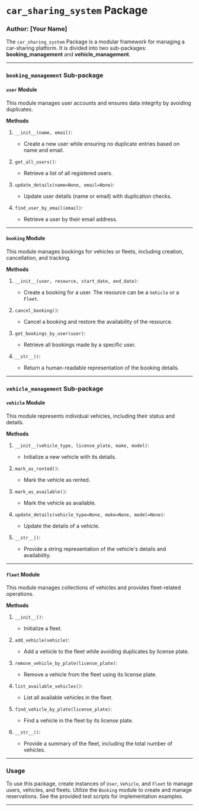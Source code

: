 # `car_sharing_system` Package
### Author: [Your Name]

The `car_sharing_system` Package is a modular framework for managing a car-sharing platform. It is divided into two sub-packages: **booking_management** and **vehicle_management**.

---

### `booking_management` Sub-package
#### `user` Module
This module manages user accounts and ensures data integrity by avoiding duplicates.

**Methods**
1. `__init__(name, email)`:
   - Create a new user while ensuring no duplicate entries based on name and email.

2. `get_all_users()`:
   - Retrieve a list of all registered users.

3. `update_details(name=None, email=None)`:
   - Update user details (name or email) with duplication checks.

4. `find_user_by_email(email)`:
   - Retrieve a user by their email address.

---

#### `booking` Module
This module manages bookings for vehicles or fleets, including creation, cancellation, and tracking.

**Methods**
1. `__init__(user, resource, start_date, end_date)`:
   - Create a booking for a user. The resource can be a `Vehicle` or a `Fleet`.

2. `cancel_booking()`:
   - Cancel a booking and restore the availability of the resource.

3. `get_bookings_by_user(user)`:
   - Retrieve all bookings made by a specific user.

4. `__str__()`:
   - Return a human-readable representation of the booking details.

---

### `vehicle_management` Sub-package
#### `vehicle` Module
This module represents individual vehicles, including their status and details.

**Methods**
1. `__init__(vehicle_type, license_plate, make, model)`:
   - Initialize a new vehicle with its details.

2. `mark_as_rented()`:
   - Mark the vehicle as rented.

3. `mark_as_available()`:
   - Mark the vehicle as available.

4. `update_details(vehicle_type=None, make=None, model=None)`:
   - Update the details of a vehicle.

5. `__str__()`:
   - Provide a string representation of the vehicle's details and availability.

---

#### `fleet` Module
This module manages collections of vehicles and provides fleet-related operations.

**Methods**
1. `__init__()`:
   - Initialize a fleet.

2. `add_vehicle(vehicle)`:
   - Add a vehicle to the fleet while avoiding duplicates by license plate.

3. `remove_vehicle_by_plate(license_plate)`:
   - Remove a vehicle from the fleet using its license plate.

4. `list_available_vehicles()`:
   - List all available vehicles in the fleet.

5. `find_vehicle_by_plate(license_plate)`:
   - Find a vehicle in the fleet by its license plate.

6. `__str__()`:
   - Provide a summary of the fleet, including the total number of vehicles.

---

### Usage
To use this package, create instances of `User`, `Vehicle`, and `Fleet` to manage users, vehicles, and fleets. Utilize the `Booking` module to create and manage reservations. See the provided test scripts for implementation examples.

---

